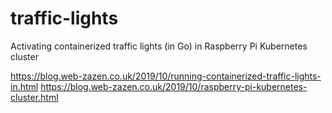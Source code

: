 # traffic-lights

Activating containerized traffic lights (in Go) in Raspberry Pi Kubernetes cluster

https://blog.web-zazen.co.uk/2019/10/running-containerized-traffic-lights-in.html
https://blog.web-zazen.co.uk/2019/10/raspberry-pi-kubernetes-cluster.html

